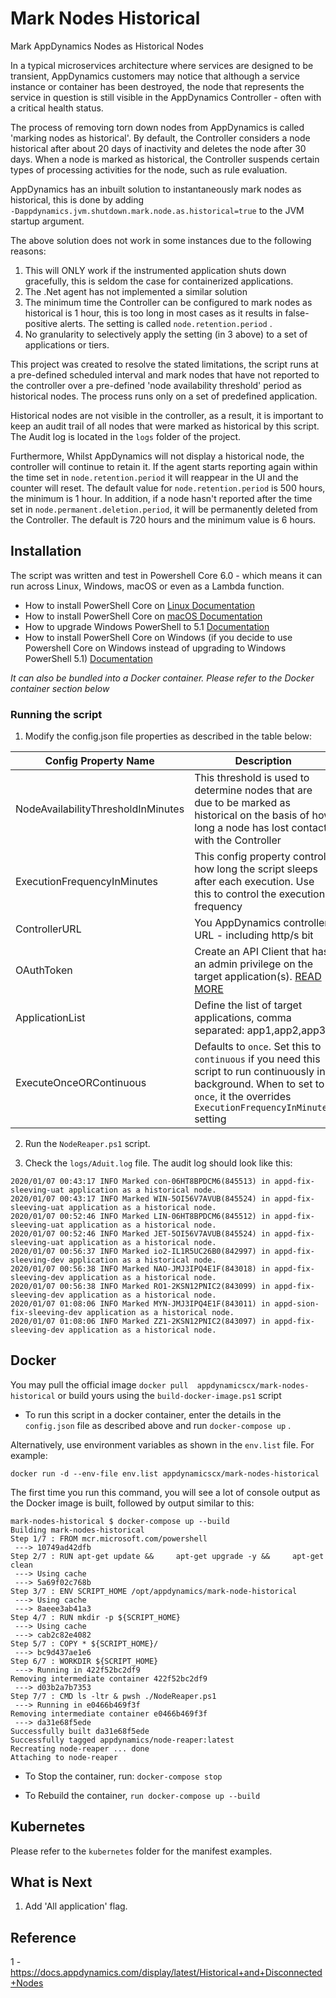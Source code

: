 # Mark Nodes Historical
Mark AppDynamics Nodes as Historical Nodes 

In a typical microservices architecture where services are designed to be transient, AppDynamics customers may notice that although a service instance or container has been destroyed, the node that represents the service in question is still visible in the AppDynamics Controller - often with a critical health status.  

The process of removing torn down nodes from AppDynamics is called 'marking nodes as historical'. By default, the Controller considers a node historical after about 20 days of inactivity and deletes the node after 30 days. When a node is marked as historical, the Controller suspends certain types of processing activities for the node, such as rule evaluation.  

AppDynamics has an inbuilt solution to instantaneously mark nodes as historical, this is done by adding `‑Dappdynamics.jvm.shutdown.mark.node.as.historical=true` to the JVM startup argument. 

The above solution does not work in some instances due to the following reasons: 

1. This will ONLY work if the instrumented application shuts down gracefully, this is seldom the case for containerized applications. 
2. The .Net agent has not implemented a similar solution
3. The minimum time the Controller can be configured to mark nodes as historical is 1 hour, this is too long in most cases as it results in false-positive alerts. The setting is called `node.retention.period` . 
4. No granularity to selectively apply the setting (in 3 above) to a set of applications or tiers. 

This project was created to resolve the stated limitations, the script runs at a pre-defined scheduled interval and mark nodes that have not reported to the controller over a pre-defined 'node availability threshold' period as historical nodes. The process runs only on a set of predefined application. 

Historical nodes are not visible in the controller, as a result, it is important to keep an audit trail of all nodes that were marked as historical by this script. The Audit log is located in the `logs` folder of the project. 

Furthermore, Whilst AppDynamics will not display a historical node, the controller will continue to retain it. If the agent starts reporting again within the time set in `node.retention.period` it will reappear in the UI and the counter will reset. The default value for `node.retention.period` is 500 hours, the minimum is 1 hour. In addition, if a node hasn't reported after the time set in `node.permanent.deletion.period`, it will be permanently deleted from the Controller. The default is 720 hours and the minimum value is 6 hours. 

## Installation 

The script was written and test in Powershell Core 6.0  - which means it can run across Linux, Windows, macOS or even as a Lambda function. 

 - How to install PowerShell Core on [Linux
   Documentation](https://docs.microsoft.com/en-us/powershell/scripting/install/installing-powershell-core-on-linux?view=powershell-6)
 - How to install PowerShell Core on [macOS
   Documentation](https://docs.microsoft.com/en-us/powershell/scripting/install/installing-powershell-core-on-macos?view=powershell-6)  
  - How to upgrade Windows PowerShell to 5.1 [Documentation](https://docs.microsoft.com/en-us/skypeforbusiness/set-up-your-computer-for-windows-powershell/download-and-install-windows-powershell-5-1)
 - How to install PowerShell Core on Windows (if you decide to use Powershell Core on Windows instead of upgrading to Windows PowerShell 5.1) [Documentation](https://docs.microsoft.com/en-us/powershell/scripting/install/installing-powershell-core-on-windows?view=powershell-6)
 
<i>It can also be bundled into a Docker container. Please refer to the Docker container section below </i>

### Running the script 

1. Modify the config.json file properties as described in the table below: 

  | **Config Property Name** | **Description** |
  | --- | --- |
  | NodeAvailabilityThresholdInMinutes  | This threshold is used to determine nodes that are due to be marked as historical on the basis of how long a node has lost contact with the Controller |
  | ExecutionFrequencyInMinutes  | This config property controls how long the script sleeps after each execution. Use this to control the execution frequency |
  | ControllerURL  | You AppDynamics controller URL - including http/s bit |
  | OAuthToken  | Create an API Client that has an admin privilege on the target application(s). [READ MORE](https://docs.appdynamics.com/display/latest/API+Clients) |
  | ApplicationList | Define the list of target applications, comma separated: app1,app2,app3  |
  | ExecuteOnceORContinuous | Defaults to `once`. Set this to `continuous` if you need this script to run continuously in background. When to set to `once`, it the overrides `ExecutionFrequencyInMinutes` setting  |

2. Run the `NodeReaper.ps1` script. 

3. Check  the `logs/Aduit.log` file. The audit log should look like this: 

``````````````
2020/01/07 00:43:17 INFO Marked con-06HT8BPDCM6(845513) in appd-fix-sleeving-uat application as a historical node.
2020/01/07 00:43:17 INFO Marked WIN-5OI56V7AVUB(845524) in appd-fix-sleeving-uat application as a historical node.
2020/01/07 00:52:46 INFO Marked LIN-06HT8BPDCM6(845512) in appd-fix-sleeving-uat application as a historical node.
2020/01/07 00:52:46 INFO Marked JET-5OI56V7AVUB(845524) in appd-fix-sleeving-uat application as a historical node.
2020/01/07 00:56:37 INFO Marked io2-IL1R5UC26B0(842997) in appd-fix-sleeving-dev application as a historical node.
2020/01/07 00:56:38 INFO Marked NAO-JMJ3IPQ4E1F(843018) in appd-fix-sleeving-dev application as a historical node.
2020/01/07 00:56:38 INFO Marked RO1-2KSN12PNIC2(843099) in appd-fix-sleeving-dev application as a historical node.
2020/01/07 01:08:06 INFO Marked MYN-JMJ3IPQ4E1F(843011) in appd-sion-fix-sleeving-dev application as a historical node.
2020/01/07 01:08:06 INFO Marked ZZ1-2KSN12PNIC2(843097) in appd-fix-sleeving-dev application as a historical node.
``````````````

## Docker

You may pull the official image `docker pull  appdynamicscx/mark-nodes-historical` or build yours using the `build-docker-image.ps1` script

* To run this script in a docker container, enter the details in the `config.json` file as described above and run `docker-compose up` .   

Alternatively, use environment variables as shown in the `env.list` file. For example: 

`docker run -d --env-file env.list appdynamicscx/mark-nodes-historical`

The first time you run this command, you will see a lot of console output as the Docker image is built, followed by output similar to this:

````````````
mark-nodes-historical $ docker-compose up --build
Building mark-nodes-historical
Step 1/7 : FROM mcr.microsoft.com/powershell
 ---> 10749ad42dfb
Step 2/7 : RUN apt-get update &&     apt-get upgrade -y &&     apt-get clean
 ---> Using cache
 ---> 5a69f02c768b
Step 3/7 : ENV SCRIPT_HOME /opt/appdynamics/mark-node-historical
 ---> Using cache
 ---> 8aeee3ab41a3
Step 4/7 : RUN mkdir -p ${SCRIPT_HOME}
 ---> Using cache
 ---> cab2c82e4082
Step 5/7 : COPY * ${SCRIPT_HOME}/
 ---> bc9d437ae1e6
Step 6/7 : WORKDIR ${SCRIPT_HOME}
 ---> Running in 422f52bc2df9
Removing intermediate container 422f52bc2df9
 ---> d03b2a7b7353
Step 7/7 : CMD ls -ltr & pwsh ./NodeReaper.ps1
 ---> Running in e0466b469f3f
Removing intermediate container e0466b469f3f
 ---> da31e68f5ede
Successfully built da31e68f5ede
Successfully tagged appdynamics/node-reaper:latest
Recreating node-reaper ... done
Attaching to node-reaper

````````````

* To Stop the container, run:  `docker-compose stop`

* To Rebuild the container, `run docker-compose up --build`



## Kubernetes 

Please refer to the `kubernetes` folder for the manifest examples. 

## What is Next 

1. Add 'All application' flag. 



## Reference

1 - https://docs.appdynamics.com/display/latest/Historical+and+Disconnected+Nodes

